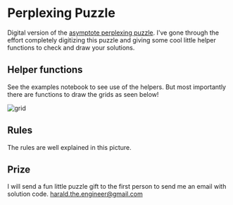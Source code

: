 # Perplexing Puzzle
Digital version of the [asymptote perplexing puzzle](https://www.perplexingpuzzles.com.au/store/The-Asymptote-Puzzle-p234207002). I've gone through the effort completely digitizing this puzzle and giving some cool little helper functions to check and draw your solutions. 



## Helper functions
See the examples notebook to see use of the helpers. But most importantly there are functions to draw the grids as seen below!

![grid](https://user-images.githubusercontent.com/6804392/119089601-460bc280-b9bf-11eb-9573-094ad5641bfb.png)

## Rules
The rules are well explained in this picture.

## Prize
I will send a fun little puzzle gift to the first person to send me an email with solution code.
harald.the.engineer@gmail.com
